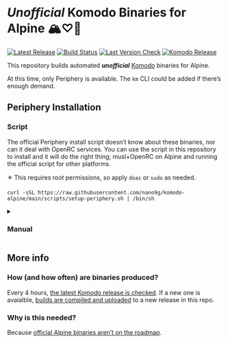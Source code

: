 # _Unofficial_ Komodo Binaries for Alpine 🏔️♡🦎
[![Latest Release](https://img.shields.io/github/v/release/nano9g/komodo-alpine?logo=alpinelinux)](https://github.com/nano9g/komodo-alpine/releases/latest)
[![Build Status](https://img.shields.io/github/actions/workflow/status/nano9g/komodo-alpine/build.yaml?logo=alpinelinux&label=build)](https://github.com/nano9g/komodo-alpine/actions/workflows/build.yaml)
[![Last Version Check](https://img.shields.io/badge/dynamic/json?url=https%3A%2F%2Fapi.github.com%2Frepos%2Fnano9g%2Fkomodo-alpine%2Factions%2Fworkflows%2F189020361%2Fruns%3Fstatus%3Dcompleted%26per_page%3D1&query=%24.workflow_runs%5B0%5D.run_started_at&label=%F0%9F%A6%8E%20version%20check&color=989499)](https://github.com/nano9g/komodo-alpine/actions/workflows/check.yaml)
[![Komodo Release](https://img.shields.io/github/v/release/moghtech/komodo?label=%F0%9F%A6%8E&labelColor=e5e5e5&color=e0f3e2)](https://github.com/moghtech/komodo/releases/latest)

This repository builds automated ***unofficial*** [Komodo](https://komo.do) binaries for Alpine.

At this time, only Periphery is available. The `km` CLI could be added if there’s enough demand.

## Periphery Installation

### Script

The official Periphery install script doesn’t know about these binaries, nor can it deal with OpenRC services. You can use the script in this repository to install and it will do the right thing; musl+OpenRC on Alpine and running the official script for other platforms.

✴️ This requires root permissions, so apply `doas` or `sudo` as needed.

```
curl -sSL https://raw.githubusercontent.com/nano9g/komodo-alpine/main/scripts/setup-periphery.sh | /bin/sh
```

<details>
<summary>

### Manual

</summary>

✴️ These steps must be performed with root permissions, so apply `doas` or `sudo` as needed.

1. Download the [latest release](https://github.com/nano9g/komodo-alpine/releases/latest) for your architecture and extract to `/usr/local/bin/periphery`
   ```
   curl -L "https://github.com/nano9g/komodo-alpine/releases/latest/download/periphery_musl_✴️YOUR-ARCHITECTURE-HERE✴️.tar.gz" -o periphery.tar.gz
   tar xf periphery.tar.gz
   mv periphery /usr/local/bin
   ```
3. Create the OpenRC service file at `/etc/init.d/periphery`
   ```
   #!/sbin/openrc-run

   description="Komodo Periphery Agent"
   command="/usr/local/bin/periphery"
   command_args="--config-path /etc/komodo/periphery.config.toml"
   command_background=true
   required_dirs=/etc/komodo
   pidfile=/run/periphery.pid
   output_log=/var/log/komodo.log
   output_err=/var/log/komodo.err
   ```
4. Create Periphery config file at `/etc/komodo/periphery.config.toml` ([template here](https://github.com/moghtech/komodo/blob/main/config/periphery.config.toml))
5. Make sure necessary files are executable, then enable and start the service:
   ```
   chmod +x /usr/local/bin/periphery /etc/init.d/periphery
   rc-update add periphery default
   service periphery restart
   ```

</details>

## More info

### How (and how often) are binaries produced?

Every 4 hours, [the latest Komodo release is checked](https://github.com/nano9g/komodo-alpine/actions/workflows/check.yaml). If a new one is avaialble, [builds are compiled and uploaded](https://github.com/nano9g/komodo-alpine/actions/workflows/build.yaml) to a new release in this repo.

### Why is this needed?

Because [official Alpine binaries aren’t on the roadmap](https://github.com/moghtech/komodo/issues/479#issuecomment-2851612052).

